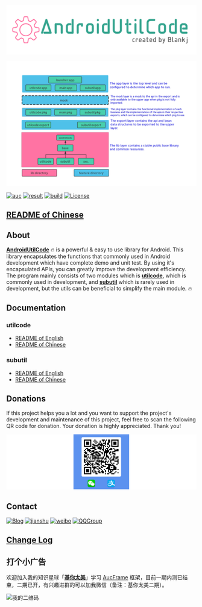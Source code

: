 [![logo][logo]](https://github.com/Blankj/AndroidUtilCode)

[![frame][frame]](https://github.com/Blankj/AucFrameTemplate)

[![auc][aucSvg]][auc] [![result][apiSvg]][result] [![build][buildSvg]][build] [![License][licenseSvg]][license]

## [README of Chinese][readme-cn]

## About

**[AndroidUtilCode][readme]** :fire: is a powerful & easy to use library for Android. This library encapsulates the functions that commonly used in Android development which have complete demo and unit test. By using it's encapsulated APIs, you can greatly improve the development efficiency. The program mainly consists of two modules which is **[utilcode][utilcode-cn]**, which is commonly used in development, and **[subutil][subutil-cn]** which is rarely used in development, but the utils can be beneficial to simplify the main module. :fire:


## Documentation

### utilcode

* [README of English][utilcode]
* [README of Chinese][utilcode-cn]


### subutil

* [README of English][subutil]
* [README of Chinese][subutil-cn]


## Donations

If this project helps you a lot and you want to support the project's development and maintenance of this project, feel free to scan the following QR code for donation. Your donation is highly appreciated. Thank you!

![donate][donate]


## Contact

[![Blog][blogSvg]][blog] [![jianshu][jianshuSvg]][jianshu] [![weibo][weiboSvg]][weibo] [![QQGroup][qqgroupSvg]][qqgroup]


## [Change Log][changeLog.md]


## 打个小广告

欢迎加入我的知识星球「**[基你太美](https://t.zsxq.com/FmeqfYF)**」学习 [AucFrame](https://blankj.com/2019/07/22/auc-frame/) 框架，目前一期内测已结束，二期已开，有兴趣进群的可以加我微信（备注：基你太美二期）。

![我的二维码](http://ww1.sinaimg.cn/large/b75b8776ly1g5otzlun3wj20a80a6q4x.jpg)


[logo]: https://raw.githubusercontent.com/Blankj/AndroidUtilCode/master/art/logo.png

[frame]: https://raw.githubusercontent.com/Blankj/AndroidUtilCode/master/art/auc_frame.png

[aucSvg]: https://img.shields.io/badge/AndroidUtilCode-v1.25.6-brightgreen.svg
[auc]: https://github.com/Blankj/AndroidUtilCode

[apiSvg]: https://img.shields.io/badge/API-14+-brightgreen.svg
[result]: https://android-arsenal.com/result?level=14

[buildSvg]: https://travis-ci.org/Blankj/AndroidUtilCode.svg?branch=master
[build]: https://travis-ci.org/Blankj/AndroidUtilCode

[licenseSvg]: https://img.shields.io/badge/License-Apache--2.0-brightgreen.svg
[license]: https://github.com/Blankj/AndroidUtilCode/blob/master/LICENSE

[readme]: https://github.com/Blankj/AndroidUtilCode
[readme-cn]: https://github.com/Blankj/AndroidUtilCode/blob/master/README-CN.md

[utilcode]: https://github.com/Blankj/AndroidUtilCode/blob/master/lib/utilcode/README.md
[utilcode-cn]: https://github.com/Blankj/AndroidUtilCode/blob/master/lib/utilcode/README-CN.md

[subutil]: https://github.com/Blankj/AndroidUtilCode/blob/master/lib/subutil/README.md
[subutil-cn]: https://github.com/Blankj/AndroidUtilCode/blob/master/lib/subutil/README-CN.md

[changeLog.md]: https://github.com/Blankj/AndroidUtilCode/blob/master/CHANGELOG.md

[donate]: https://raw.githubusercontent.com/Blankj/AndroidUtilCode/master/art/donate.png

[blogSvg]: https://img.shields.io/badge/Blog-@Blankj-34a48e.svg
[blog]: http://blankj.com

[jianshuSvg]: https://img.shields.io/badge/简书-@Blankj-34a48e.svg
[jianshu]: http://www.jianshu.com/u/46702d5c6978

[weiboSvg]: https://img.shields.io/badge/weibo-@__Blankj-34a48e.svg
[weibo]: http://weibo.com/3076228982

[qqgroupSvg]: https://img.shields.io/badge/QQ群-25206533-34a48e.svg
[qqgroup]: https://shang.qq.com/wpa/qunwpa?idkey=d906789f84484465e2736f7b524366b4c23afeda38733d5c7b10fc3f6e406e9b
